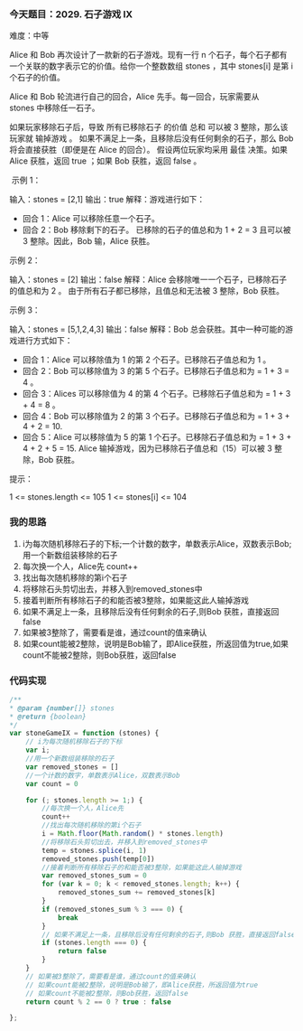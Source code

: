 
### 今天题目：2029. 石子游戏 IX

难度：中等

Alice 和 Bob 再次设计了一款新的石子游戏。现有一行 n 个石子，每个石子都有一个关联的数字表示它的价值。给你一个整数数组 stones ，其中 stones[i] 是第 i 个石子的价值。

Alice 和 Bob 轮流进行自己的回合，Alice 先手。每一回合，玩家需要从 stones 中移除任一石子。

如果玩家移除石子后，导致 所有已移除石子 的价值 总和 可以被 3 整除，那么该玩家就 输掉游戏 。
如果不满足上一条，且移除后没有任何剩余的石子，那么 Bob 将会直接获胜（即便是在 Alice 的回合）。
假设两位玩家均采用 最佳 决策。如果 Alice 获胜，返回 true ；如果 Bob 获胜，返回 false 。

 示例 1：

输入：stones = [2,1]
输出：true
解释：游戏进行如下：
- 回合 1：Alice 可以移除任意一个石子。
- 回合 2：Bob 移除剩下的石子。 
已移除的石子的值总和为 1 + 2 = 3 且可以被 3 整除。因此，Bob 输，Alice 获胜。


示例 2：

输入：stones = [2]
输出：false
解释：Alice 会移除唯一一个石子，已移除石子的值总和为 2 。 
由于所有石子都已移除，且值总和无法被 3 整除，Bob 获胜。


示例 3：

输入：stones = [5,1,2,4,3]
输出：false
解释：Bob 总会获胜。其中一种可能的游戏进行方式如下：
- 回合 1：Alice 可以移除值为 1 的第 2 个石子。已移除石子值总和为 1 。
- 回合 2：Bob 可以移除值为 3 的第 5 个石子。已移除石子值总和为 = 1 + 3 = 4 。
- 回合 3：Alices 可以移除值为 4 的第 4 个石子。已移除石子值总和为 = 1 + 3 + 4 = 8 。
- 回合 4：Bob 可以移除值为 2 的第 3 个石子。已移除石子值总和为 = 1 + 3 + 4 + 2 = 10.
- 回合 5：Alice 可以移除值为 5 的第 1 个石子。已移除石子值总和为 = 1 + 3 + 4 + 2 + 5 = 15.
Alice 输掉游戏，因为已移除石子值总和（15）可以被 3 整除，Bob 获胜。
 

提示：

1 <= stones.length <= 105
1 <= stones[i] <= 104



### 我的思路

1.  i为每次随机移除石子的下标;一个计数的数字，单数表示Alice，双数表示Bob;用一个新数组装移除的石子
1.  每次换一个人，Alice先 count++
1.  找出每次随机移除的第i个石子
1.  将移除石头剪切出去，并移入到removed_stones中
1. 接着判断所有移除石子的和能否被3整除，如果能这此人输掉游戏
1. 如果不满足上一条，且移除后没有任何剩余的石子,则Bob 获胜，直接返回false
1. 如果被3整除了，需要看是谁，通过count的值来确认
1. 如果count能被2整除，说明是Bob输了，即Alice获胜，所返回值为true,如果count不能被2整除，则Bob获胜，返回false

### 代码实现
```js
/**
* @param {number[]} stones
* @return {boolean}
*/
var stoneGameIX = function (stones) {
    // i为每次随机移除石子的下标
    var i;
    //用一个新数组装移除的石子
    var removed_stones = []
    //一个计数的数字，单数表示Alice，双数表示Bob
    var count = 0

    for (; stones.length >= 1;) {
        //每次换一个人，Alice先
        count++
        //找出每次随机移除的第i个石子
        i = Math.floor(Math.random() * stones.length)
        //将移除石头剪切出去，并移入到removed_stones中
        temp = stones.splice(i, 1)
        removed_stones.push(temp[0])
        //接着判断所有移除石子的和能否被3整除，如果能这此人输掉游戏
        var removed_stones_sum = 0
        for (var k = 0; k < removed_stones.length; k++) {
            removed_stones_sum += removed_stones[k]
        }
        if (removed_stones_sum % 3 === 0) {
            break
        }
        // 如果不满足上一条，且移除后没有任何剩余的石子,则Bob 获胜，直接返回false
        if (stones.length === 0) {
            return false
        }
    }
    // 如果被3整除了，需要看是谁，通过count的值来确认
    // 如果count能被2整除，说明是Bob输了，即Alice获胜，所返回值为true
    // 如果count不能被2整除，则Bob获胜，返回false
    return count % 2 == 0 ? true : false

};
```



